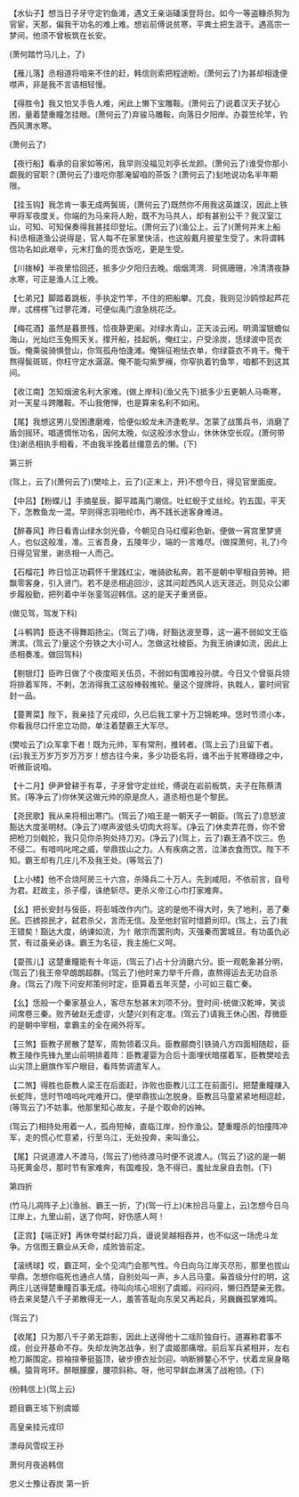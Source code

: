<!-- { "loadSidebar": true } -->
【水仙子】想当日子牙守定钓鱼滩，遇文王亲诣磻溪登将台。如今一等盗糠杀狗为官宦，天那，偏我干功名的难上难。想岩前傅说贫寒，平粪土把生涯干。遇高宗一梦间，他须不曾板筑在长安。

(萧何踏竹马儿上，了)

【雁儿落】丞相道将咱来不住的赶，韩信则索把程途盼。(萧何云了)为甚却相逢便噤声，非是我不言语相轻慢。

【得胜令】我又怕叉手告人难，闲此上懒下宝雕鞍。(萧何云了)说着汉天子犹心困，量着楚重瞳怎挂眼。(萧何云了)弃骏马雕鞍，向落日夕阳岸。办蓑笠纶竿，钓西风渭水寒。

(萧何云了)

【夜行船】看承的自家如等闲，我早则没福见刘亭长龙颜。(萧何云了)谁受你那小觑我的官职？(萧何云了)谁吃你那淹留咱的茶饭？(萧何云了)刬地说功名半年期限。

【挂玉钩】我怎肯一事无成两鬓斑，(萧何云了)既然你不用我这英雄汉，因此上铁甲将军夜度关。你端的为马来将人盼，既不为马共人，却有甚别公干？我汉室江山，可知、可知保奏得我甚挂印登坛。(萧何云了)(渔公上，云了)(萧何并末上船科)丞相道渔公说得是，官人每不在家里快活，也这般戴月披星生受了。末将谓韩信功名如此艰辛，元末打鱼的觅衣饭吃，更是生受。

【川拨棹】半夜里恰回还，抵多少夕阳归去晚。烟烟湾湾．珂佩珊珊，冷清清夜静水寒，可正是渔人江上晚。

【七弟兄】脚踏着跳板，手执定竹竿，不住的把船攀。兀良，我则见沙鸥惊起芦花岸，忒楞楞飞过蓼花滩，可便似禹门浪急桃花泛。

【梅花酒】虽然是暮景残，恰夜静更阑。对绿水青山，正天淡云闲。明滴溜银蟾似海山，光灿烂玉兔照天关。撑开船，挂起帆，俺红尘，户受涂炭，恁绿波中觅衣饭。俺乘骏骑惧登山，你驾孤舟怕逢滩。俺锦征袍怯衣单，你绿蓑衣不肯干。俺干熬得鬓斑斑，你枉守定水潺潺。俺不能勾紫罗襕，你窄执着钓鱼竿，咱都不到这其间。

【收江南】怎知烟波名利大家难。(做上岸科)(渔父先下)抵多少五更朝人马嘶寒，对一天星斗跨雕鞍。不山我倦惮，也是算来名利不如闲。

【尾】我想这男儿受困遭磨难，恰便似蛟龙未济逢乾旱。怎蒙了战策兵书，消磨了盾剑摇环。唱道惆怅功名，因何太晚，似这般涉水登山，休休休空长叹。(萧何带住)谢丞相执手相看，不由我半挽着丝缰意去的懒。(下)


第三折

(驾上，云了)(萧何云了)(樊哙上，云了)(正末上，开)不想今日，得见官里面皮。

【中吕】【粉蝶儿】手摘星辰，脚平踏禹门潮信。吐虹蜺于丈丝纶。钓五国，平天下，怎教鱼龙一混。早则得志羽啪纶巾，再不践长途客身难进。

【醉春风】昨日看青山绿水剑光昏，今朝见白马红缨彩色新。便做一宵宫里梦贤人，也似这般准，准。三省吾身，五陵年少，端的一言难尽。(做探萧何，礼了)今日得见官里，谢丞相一人而己。

【石榴花】昨日恰正功羁怀千里践红尘，唯骑欲私奔。若不是朝中宰相自劳神。把飘零客身，引入贤门。若不是丞相追回沙，这其问趁西风人远天涯近。则见众公卿步履殷勤，把列着中半张銮驾迎韩信。这的是天子重贤臣。

(做见驾，驾发下科)

【斗鹌鹑】臣迭不得舞蹈扬尘。(驾云了)嗨，好豁达波至尊，这一遍不弱如文王临渭滨。(驾云了)量这个夯铁之大小可人。怎做这社棱臣。为我王纳谏如流，因此上丞相奏准。做回驾科)

【剔银灯】臣昨日做了个夜度昭关伍员，不弱如有国难投孙膑。今日又个曾驱兵领将排着军阵，不剌，怎消得我工这般棒毂推轮。量这个提牌将，执戟人，霎时间官封一品。

【蔓菁菜】陛下，我亲挂了元戎印，久已后我工掌十万卫锦乾坤。恁时节须小本，你看我尽口仟忠立功勋，单注着楚霸王大军尽。

(樊哙云了)众军拿下者！既为元帅，军有常刑，推转者。(驾上云了)且留下者。(云)我王万岁万岁万万岁！想古往今来，多少功臣名将，谁不出于贫寒碌碌之中，听微臣说咱。

【十二月】伊尹曾耕于有莘，子牙曾守定丝纶，傅说在岩前板筑，夫子在陈蔡清贫。(等净云了)你休笑这做元帅的原是庶人，道丞相也是个黎民。

【尧民歌】我从来将相出寒门。(驾云了)咱王是一朝天子一朝臣。(驾云了)息怒波豁达大度圣明材。(净云了)噤声波低头切肉大将军。(净云了)休卖弄花唇，你不曾把枪刀剑戟抡，我只见你杀狗处持刀刃。(净云了)(驾上，云了)霸王酒不饮三。色不侵二。有喑呜叱咤之威，举鼎拔山之力。人有疾病之苦，泣涕衣食而饮。陛下不知。霸王却有几庄儿不及我王处。(等驾云了)

【上小楼】他不合烧阿房三十六宫，杀降兵二十万人。先到咸阳，不依前言，自号为君。赶故主，杀子缨，诛绝斩尽。更杀义帝江心巾打家难奔。

【幺】把长安封与佞臣，将彭城改作内门。这的是他不得大时，失了地利，恶了秦民。匹掳掠民才，弑君杀父，言而无信。及至他封官时惜爵刓印。(驾上，云了)我王错矣！豁达大度，纳谏如流，为忄敞宗而罢刑肉，灭强秦而罢城旦。有功虽仇必赏，有过虽亲必诛。霸王为名征，我主施仁义呵。

【耍孩儿】这楚重瞳能有十年运，(驾云了)占十分消磨六分。臣一观乾象甚分明，(驾云了)我王帝早朗朗超群。(驾云了)他时来力举千斤鼎，直熬得运去无功自杀身。(驾云了)陛下问安邦策何时定，臣算着五年灭楚，小可如三载亡秦。

【幺】恁般一个秦家基业人，客尽东愁甚末刘项不分。登时间-统做汉乾坤，笑谈间席卷三秦。败齐破赵无虚谬，火楚兴刘有定准。(驾云了)请我王休心困，荐微臣的是朝中宰相，拿霸主的全在阃外将军。

【三煞】臣教子房散了楚军，周勃领着汉兵。臣教郦商引铁骑八方四面相随趁，臣教王陵作先锋九里山前明排着阵：臣教灌婴为合后十面埋伏暗摆着军，臣教樊哙去山尖顶上磨旗作军户眼目，看阵势调遣军人。

【二煞】得胜也臣教人梁王在后面赶，诈败也臣教儿江工在前面引。把楚重瞳赚入长蛇阵，恁时节喑呜叱咤难开口。便举鼎拔山怎脱身。臣教吕马童紧紧地相逗趁，(等驾云了)不妨事。他那里知心故友，子是个取命的凶神。

(驾云了)相持处用着一人，孤舟短棹，直临江岸，扮作渔公。楚重瞳杀的怕撞阵冲军，走的慌心忙意紧，行至乌江，无处投奔，来叫渔公。

【尾】只说道渡人不渡马，(驾云了)他待渡马时便不说渡人。(驾云了)这的是一朝马死黄金尽，那时节有家难奔，有国难投，急不得已，羞扯龙泉自去刎。(下)


第四折

(竹马儿凋阵子上)(渔翁、霸王一折，了)(驾一行上)(末扮吕马童上，云)怎想今日乌江岸上，九里山前，送了你呵，好伤感人呵！

【正宫】【端正好】再休夸桀纣起刀兵，谩说吴越相吞并，也不似这一场虎斗龙争。方信图王霸业从天命，成败皆前定。

【滚绣球】哎，霸正呵，全个见鸿门会那气性。今日向乌江岸灭尽形，那里也拔山举鼎。怎想你临死也通点人情，自别处叫一声，乡人吕马童。枭首级分付的明，这两庄儿送得楚重瞳百事无成。待叫向垓心坦别了虞姬。闷闷闷，懒归西楚亲无救。待去来吴楚八千子弟散得无一人，羞答答耻向东吴又再起兵，另巍巍孤掌难鸣。

(驾云了)

【收尾】只为那八千子弟无踪影，因此上送得他十二瑶阶独自行。道寡称君事不成，创业开基命不存。失却龙驹怎战争，别了虞姬那痛增。前后军兵紧相并，左右枪刀厮围定。掠袖揎拳挺盔顶，破步撩衣扯剑迎。响断狮鍪心不宁，伏着龙泉身略横。猿背弯环。醉眼朦朦，腰项斜称。呀，他可早鲜血淋漓了战袍领。(下)

(扮韩信上)(驾上云)

题目霸王垓下别虞姬

高皇亲挂元戎印

漂母风雪叹王孙

萧何月夜追韩信
　




忠义士豫让吞炭
第一折

